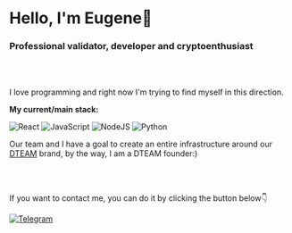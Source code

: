 <h1>Hello, I'm Eugene👋</h1>
<h3>Professional validator, developer and cryptoenthusiast</h3>

<br>
<br>

I love programming and right now I'm trying to find myself in this direction. 

<b>My current/main stack:</b>

![React](https://img.shields.io/badge/react-%2320232a.svg?style=for-the-badge&logo=react&logoColor=%2361DAFB)
![JavaScript](https://img.shields.io/badge/javascript-%23323330.svg?style=for-the-badge&logo=javascript&logoColor=%23F7DF1E)
![NodeJS](https://img.shields.io/badge/node.js-6DA55F?style=for-the-badge&logo=node.js&logoColor=white)
![Python](https://img.shields.io/badge/python-3670A0?style=for-the-badge&logo=python&logoColor=ffdd54)

Our team and I have a goal to create an entire infrastructure around our <a href="https://dteam.tech/">DTEAM</a> brand, by the way, I am a DTEAM founder:)

<br>
<br>

If you want to contact me, you can do it by clicking the button below👇

<a href="https://t.me/doodle0o" target="_blank">![Telegram](https://img.shields.io/badge/Telegram-2CA5E0?style=for-the-badge&logo=telegram&logoColor=white)</a>
